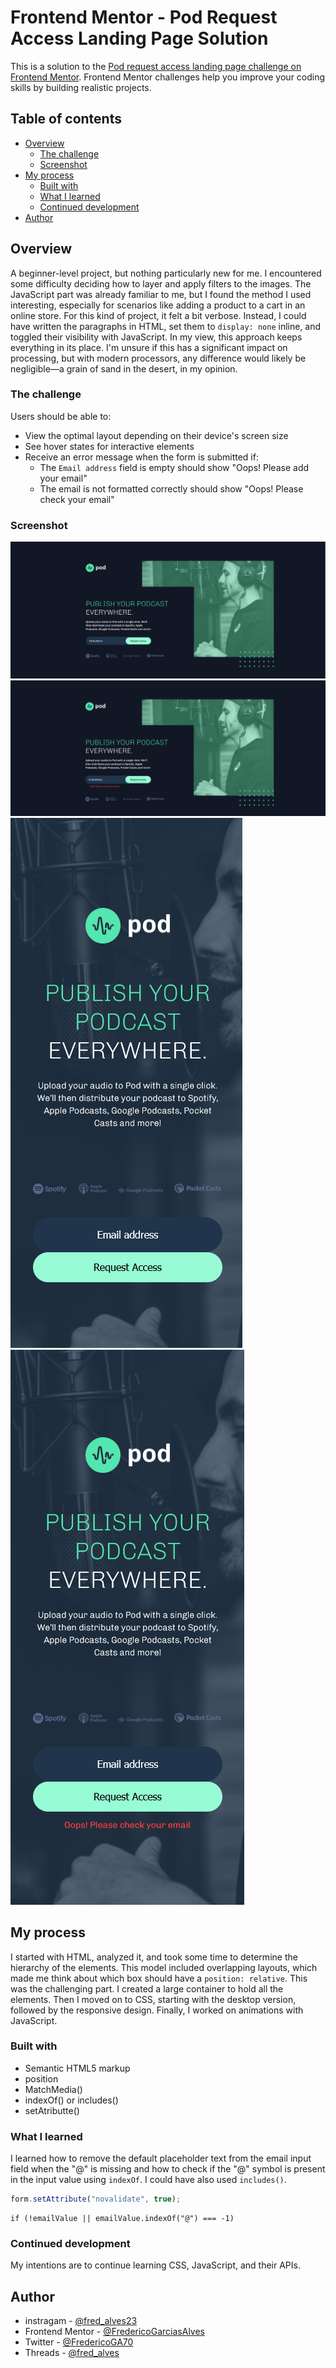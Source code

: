 # Frontend Mentor - Pod Request Access Landing Page Solution

This is a solution to the [Pod request access landing page challenge on Frontend Mentor](https://www.frontendmentor.io/challenges/pod-request-access-landing-page-eyTmdkLSG). Frontend Mentor challenges help you improve your coding skills by building realistic projects.

## Table of contents

-   [Overview](#overview)
    -   [The challenge](#the-challenge)
    -   [Screenshot](#screenshot)
-   [My process](#my-process)
    -   [Built with](#built-with)
    -   [What I learned](#what-i-learned)
    -   [Continued development](#continued-development)
-   [Author](#author)

## Overview

A beginner-level project, but nothing particularly new for me. I encountered some difficulty deciding how to layer and apply filters to the images. The JavaScript part was already familiar to me, but I found the method I used interesting, especially for scenarios like adding a product to a cart in an online store. For this kind of project, it felt a bit verbose. Instead, I could have written the paragraphs in HTML, set them to `display: none` inline, and toggled their visibility with JavaScript. In my view, this approach keeps everything in its place. I'm unsure if this has a significant impact on processing, but with modern processors, any difference would likely be negligible—a grain of sand in the desert, in my opinion.

### The challenge

Users should be able to:

-   View the optimal layout depending on their device's screen size
-   See hover states for interactive elements
-   Receive an error message when the form is submitted if:
    -   The `Email address` field is empty should show "Oops! Please add your email"
    -   The email is not formatted correctly should show "Oops! Please check your email"

### Screenshot

![](./assets/image/picture-pod.png)
![](./assets/image/picture-pod-js.png)
![](./assets/image/picture-pod-mobile.png)
![](./assets/image/picture-pod-mobile-js.png)

## My process

I started with HTML, analyzed it, and took some time to determine the hierarchy of the elements. This model included overlapping layouts, which made me think about which box should have a `position: relative`. This was the challenging part. I created a large container to hold all the elements. Then I moved on to CSS, starting with the desktop version, followed by the responsive design. Finally, I worked on animations with JavaScript.

### Built with

-   Semantic HTML5 markup
-   position
-   MatchMedia()
-   indexOf() or includes()
-   setAtributte()

### What I learned

I learned how to remove the default placeholder text from the email input field when the "@" is missing and how to check if the "@" symbol is present in the input value using `indexOf`. I could have also used `includes()`.

```js
form.setAttribute("novalidate", true);
```

```JS
if (!emailValue || emailValue.indexOf("@") === -1)
```

### Continued development

My intentions are to continue learning CSS, JavaScript, and their APIs.

## Author

-   instragam - [@fred_alves23](https://www.instagram.com/fred_alves23/)
-   Frontend Mentor - [@FredericoGarciasAlves](https://www.frontendmentor.io/profile/FredericoGarciasAlves)
-   Twitter - [@FredericoGA70](https://x.com/FredericoGA70)
-   Threads - [@fred_alves](https://www.threads.net/@fred_alves23)
